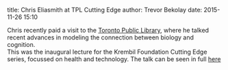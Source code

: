 title: Chris Eliasmith at TPL Cutting Edge
author: Trevor Bekolay
date: 2015-11-26 15:10

Chris recently paid a visit to the
[Toronto Public Library](http://tpl.ca/),
where he talked recent advances in modeling the connection between biology and cognition.  
This was the inaugural lecture for the Krembil Foundation Cutting Edge series, focussed on health
and technology.  The talk can be seen in full [here](http://tpl.ca/cuttingedge/)
